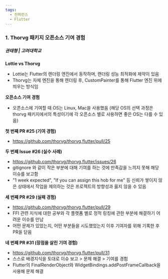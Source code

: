 ```yaml
---
tags:
  - 컨퍼런스
  - Flutter
---
```


### 1. Thorvg 패키지 오픈소스 기여 경험
##### 권태형 | 고려대학교

**Lottie vs Thorvg**
- Lottie는 Flutter의 렌더링 엔진에서 동작하며, 랜더링 성능 최적화에 제약이 있음
- Thorvg는 자체 엔진을 통해 렌더링 후, CustomPainter를 통해 Flutter 엔진 위에 띄우는 방식임

**오픈소스 기여 경험**
- 오픈소스에 기여할 때 OS는 Linux, Mac을 사용했음 (해당 OS의 선택 과정은 thorvg 패키지에서의 특성이기에 각 오픈소스 별로 사용하면 좋은 OS는 다를 수 있음)

**첫 번째 PR #25 (기여 경험)**
- https://github.com/thorvg/thorvg.flutter/pull/25


**두 번째 Issue #26 (실수 사례)**
- https://github.com/thorvg/thorvg.flutter/issues/26
- gitignore 와 같이 작은 부분에 대해 기여를 하는 것에 만족감을 느끼지 못해 해당 이슈를 보고함
- "1 week expected", "If you can assign this hob for me" 등 신뢰가 쌓이지 않은 상태에서 작업을 제의하는 것은 프로젝트의 방향성과 옳지 않을 수 있음

**세 번째 PR #29 (실패 경험)**
- https://github.com/thorvg/thorvg.flutter/pull/29
- FFI 관련 지식에 대한 공부와 각 플랫폼 별로 정적 링킹에 관한 부분에 해결하기 어려운 이슈를 만남
- 어떤 문제가 있었는지, 어떤 부분들을 시도했었는지 이후 기여자를 위해 기록한 후 PR을 닫음

**네 번째 PR #31 (장점을 살린 기여 경험)**
- https://github.com/thorvg/thorvg.flutter/pull/31
- 스스로 배경지식을 토대로 이슈 보고 > 문제 해결 > 기여를 경험
- Flutter의 FinalRenderObject와 WidgetBindings.addPostFrameCallback을 사용해 문제 해결